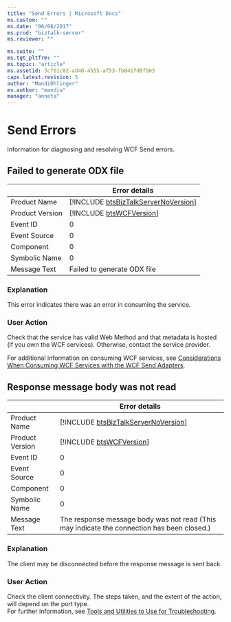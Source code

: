 ```yaml
---
title: "Send Errors | Microsoft Docs"
ms.custom: ""
ms.date: "06/08/2017"
ms.prod: "biztalk-server"
ms.reviewer: ""

ms.suite: ""
ms.tgt_pltfrm: ""
ms.topic: "article"
ms.assetid: 3cf61c82-ad48-4555-af53-fb841fd0f503
caps.latest.revision: 5
author: "MandiOhlinger"
ms.author: "mandia"
manager: "anneta"
---
```

# Send Errors
Information for diagnosing and resolving WCF Send errors.  
  
## Failed to generate ODX file

|                 |                                    Error details                                    |
|-----------------|-------------------------------------------------------------------------------------|
|  Product Name   | [!INCLUDE [btsBizTalkServerNoVersion](../includes/btsbiztalkservernoversion-md.md)] |
| Product Version |             [!INCLUDE [btsWCFVersion](../includes/btswcfversion-md.md)]             |
|    Event ID     |                                          0                                          |
|  Event Source   |                                          0                                          |
|    Component    |                                          0                                          |
|  Symbolic Name  |                                          0                                          |
|  Message Text   |                             Failed to generate ODX file                             |
  
### Explanation  
 This error indicates there was an error in consuming the service.  
  
### User Action  
 Check that the service has valid Web Method and that metadata is hosted (if you own the WCF services). Otherwise, contact the service provider.  
  
 For additional information on consuming WCF services, see [Considerations When Consuming WCF Services with the WCF Send Adapters](../core/considerations-when-consuming-wcf-services-with-the-wcf-send-adapters.md).
 
## Response message body was not read
  
|                 |                                        Error details                                        |
|-----------------|---------------------------------------------------------------------------------------------|
|  Product Name   |     [!INCLUDE [btsBizTalkServerNoVersion](../includes/btsbiztalkservernoversion-md.md)]     |
| Product Version |                 [!INCLUDE [btsWCFVersion](../includes/btswcfversion-md.md)]                 |
|    Event ID     |                                              0                                              |
|  Event Source   |                                              0                                              |
|    Component    |                                              0                                              |
|  Symbolic Name  |                                              0                                              |
|  Message Text   | The response message body was not read  (This may indicate the connection has been closed.) |
  
### Explanation  
 The client may be disconnected before the response message is sent back.  
  
### User Action  
 Check the client connectivity. The steps taken, and the extent of the action, will depend on the port type.   
For further information, see [Tools and Utilities to Use for Troubleshooting](../core/tools-and-utilities-to-use-for-troubleshooting.md).